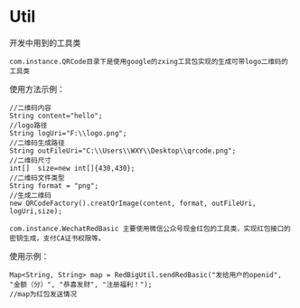 # Util
开发中用到的工具类

`com.instance.QRCode目录下是使用google的zxing工具包实现的生成可带logo二维码的工具类`

使用方法示例：
```
//二维码内容
String content="hello"; 
//logo路径
String logUri="F:\\logo.png";
//二维码生成路径
String outFileUri="C:\\Users\\WXY\\Desktop\\qrcode.png";
//二维码尺寸
int[]  size=new int[]{430,430};
//二维码文件类型
String format = "png";
//生成二维码
new QRCodeFactory().creatQrImage(content, format, outFileUri, logUri,size);
```
         

`com.instance.WechatRedBasic 主要使用微信公众号现金红包的工具类，实现红包接口的密钥生成，支付CA证书权限等。`

使用示例：
```$xslt
Map<String, String> map = RedBigUtil.sendRedBasic("发给用户的openid", "金额（分）", "恭喜发财", "注册福利！");
//map为红包发送情况
```
